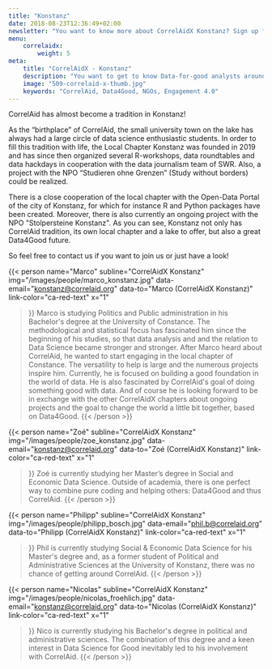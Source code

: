 ```yaml
---
title: "Konstanz"
date: 2018-08-23T12:36:49+02:00
newsletter: "You want to know more about CorrelAidX Konstanz? Sign up for our Newsletter!"
menu: 
    correlaidx:
        weight: 5
meta:
    title: "CorrelAidX - Konstanz"
    description: "You want to get to know Data-for-good analysts around you and use data for social good? In this case, you are interested in CorrelAidX!"
    image: "509-correlaid-x-thumb.jpg"
    keywords: "CorrelAid, Data4Good, NGOs, Engagement 4.0"
---
```



CorrelAid has almost become a tradition in Konstanz!

As the “birthplace” of CorrelAid, the small university town on the lake has always had a large circle of data science enthusiastic students. In order to fill this tradition with life, the Local Chapter Konstanz was founded in 2019 and has since then organized several R-workshops, data roundtables and data hackdays in cooperation with the data journalism team of SWR. Also, a project with the NPO “Studieren ohne Grenzen” (Study without borders) could be realized.

There is a close cooperation of the local chapter with the Open-Data Portal of the city of Konstanz, for which for instance R and Python packages have been created. Moreover, there is also currently an ongoing project with the NPO "Stolpersteine Konstanz". As you can see, Konstanz not only has CorrelAid tradition, its own local chapter and a lake to offer, but also a great Data4Good future.

So feel free to contact us if you want to join us or just have a look!


{{< person 
    name="Marco"
    subline="CorrelAidX Konstanz"
    img="/images/people/marco_konstanz.jpg"
    data-email="konstanz@correlaid.org"
    data-to="Marco (CorrelAidX Konstanz)"
    link-color="ca-red-text"
    x="1"
>}}
Marco is studying Politics and Public administration in his Bachelor's degree at the University of Constance. The methodological and statistical focus has fascinated him since the beginning of his studies, so that data analysis and and the relation to Data Science became stronger and stronger. After Marco heard about CorrelAid, he wanted to start engaging in the local chapter of Constance. The versatility to help is large and the numerous projects inspire him. Currently, he is focused on building a good foundation in the world of data. He is also fascinated by CorrelAid's goal of doing something good with data. And of course he is looking forward to be in exchange with the other CorrelAidX chapters about ongoing projects and the goal to change the world a little bit together, based on Data4Good.
{{< /person >}}


{{< person 
    name="Zoé"
    subline="CorrelAidX Konstanz"
    img="/images/people/zoe_konstanz.jpg"
    data-email="konstanz@correlaid.org"
    data-to="Zoé (CorrelAidX Konstanz)"
    link-color="ca-red-text"
    x="1"
>}}
Zoé is currently studying her Master’s degree in Social and Economic Data Science. Outside of academia, there is one perfect way to combine pure coding and helping others: Data4Good and thus CorrelAid.
{{< /person >}}


{{< person 
    name="Philipp"
    subline="CorrelAidX Konstanz"
    img="/images/people/philipp_bosch.jpg"
    data-email="phil.b@correlaid.org"
    data-to="Philipp (CorrelAidX Konstanz)"
    link-color="ca-red-text"
    x="1"
>}}
Phil is currently studying Social & Economic Data Science for his Master's degree and, as a former student of Political and Administrative Sciences at the University of Konstanz, there was no chance of getting around CorrelAid.
{{< /person >}}


{{< person 
    name="Nicolas"
    subline="CorrelAidX Konstanz"
    img="/images/people/nicolas_froehlich.jpg"
    data-email="konstanz@correlaid.org"
    data-to="Nicolas (CorrelAidX Konstanz)"
    link-color="ca-red-text"
    x="1"
>}}
Nico is currently studying his Bachelor's degree in political and administrative sciences. The combination of this degree and a keen interest in Data Science for Good inevitably led to his involvement with CorrelAid.
{{< /person >}}
